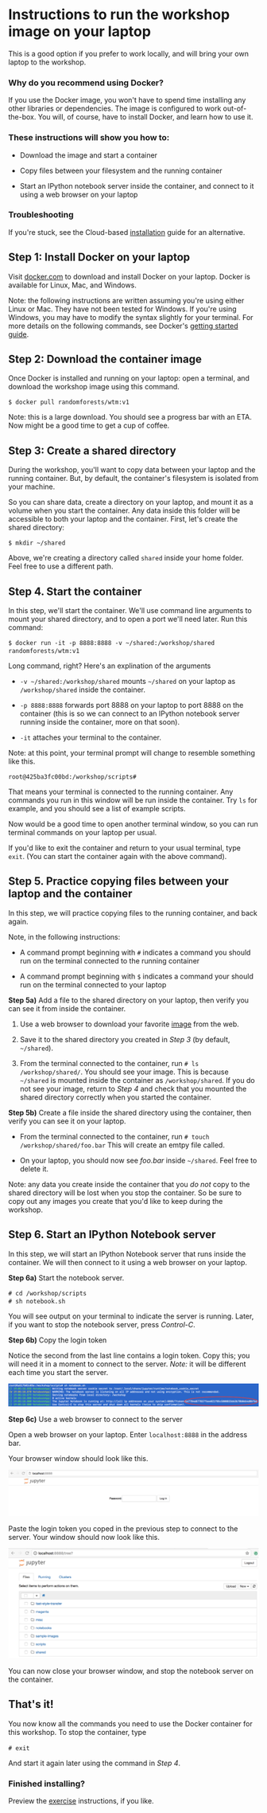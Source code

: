 # Instructions to run the workshop image on your laptop 
This is a good option if you prefer to work locally, and will bring your own laptop to the workshop.

### Why do you recommend using Docker?
If you use the Docker image, you won't have to spend time installing any other libraries or dependencies. The image is configured to work out-of-the-box. You will, of course, have to install Docker, and learn how to use it.

### These instructions will show you how to:

* Download the image and start a container

* Copy files between your filesystem and the running container

* Start an IPython notebook server inside the container, and connect to it using a web browser on your laptop

### Troubleshooting
If you're stuck, see the Cloud-based [installation](cloud-intall.md) guide for an alternative.

## Step 1: Install Docker on your laptop
Visit [docker.com](https://www.docker.com) to download and install Docker on your laptop. Docker is available for Linux, Mac, and Windows.

Note: the following instructions are written assuming you're using either Linux or Mac. They have not been tested for Windows. If you're using Windows, you may have to modify the syntax slightly for your terminal. For more details on the following commands, see Docker's [getting started guide](https://docs.docker.com/learn/).

## Step 2: Download the container image
Once Docker is installed and running on your laptop: open a terminal, and download the workshop image using this command.

```
$ docker pull randomforests/wtm:v1 
```

Note: this is a large download. You should see a progress bar with an ETA. Now might be a good time to get a cup of coffee. 

## Step 3: Create a shared directory

During the workshop, you'll want to copy data between your laptop and the running container. But, by default, the container's filesystem is isolated from your machine.

So you can share data, create a directory on your laptop, and mount it as a volume when you start the container. Any data inside this folder will be accessible to both your laptop and the container. First, let's create the shared directory:

```
$ mkdir ~/shared
```

Above, we're creating a directory called ```shared``` inside your home folder. Feel free to use a different path.


## Step 4. Start the container

In this step, we'll start the container. We'll use command line arguments to mount your shared directory, and to open a port we'll need later. Run this command:

```
$ docker run -it -p 8888:8888 -v ~/shared:/workshop/shared randomforests/wtm:v1
```

Long command, right? Here's an explination of the arguments

* ```-v ~/shared:/workshop/shared``` mounts ```~/shared``` on your laptop as ```/workshop/shared``` inside the container.

* ```-p 8888:8888``` forwards port 8888 on your laptop to port 8888 on the container (this is so we can connect to an IPython notebook server running inside the container, more on that soon).

* ```-it``` attaches your terminal to the container.

Note: at this point, your terminal prompt will change to resemble something like this.

```
root@425ba3fc00bd:/workshop/scripts#
```

That means your terminal is connected to the running container. Any commands you run in this window will be run inside the container. Try ```ls``` for example, and you should see a list of example scripts.

Now would be a good time to open another terminal window, so you can run terminal commands on your laptop per usual.

If you'd like to exit the container and return to your usual terminal, type ```exit```. (You can start the container again with the above command). 

## Step 5. Practice copying files between your laptop and the container
In this step, we will practice copying files to the running container, and back again.

Note, in the following instructions: 

* A command prompt beginning with ```#``` indicates a command you should run on the terminal connected to the running container

* A command prompt beginning with ```$``` indicates a command your should run on the terminal connected to your laptop

**Step 5a)** Add a file to the shared directory on your laptop, then verify you can see it from inside the container.

1. Use a web browser to download your favorite [image](https://upload.wikimedia.org/wikipedia/commons/a/af/Cara_de_quem_caiu_do_caminh%C3%A3o..._%28cropped%29.jpg) from the web.

2. Save it to the shared directory you created in *Step 3* (by default, ```~/shared```). 

3. From the terminal connected to the container, run ```# ls /workshop/shared/```. You should see your image. This is because ```~/shared``` is mounted inside the container as ```/workshop/shared```. If you do not see your image, return to *Step 4* and check that you mounted the shared directory correctly when you started the container.

**Step 5b)**  Create a file inside the shared directory using the container, then verify you can see it on your laptop.

* From the terminal connected to the container, run ```# touch /workshop/shared/foo.bar``` This will create an emtpy file called.

* On your laptop, you should now see *foo.bar* inside ```~/shared```. Feel free to delete it.

Note: any data you create inside the container that you *do not* copy to the shared directory will be lost when you stop the container. So be sure to copy out any images you create that you'd like to keep during the workshop.

## Step 6. Start an IPython Notebook server

In this step, we will start an IPython Notebook server that runs inside the container. We will then connect to it using a web browser on your laptop.

**Step 6a)** Start the notebook server.

```
# cd /workshop/scripts
# sh notebook.sh
```

You will see output on your terminal to indicate the server is running. Later, if you want to stop the notebook server, press *Control-C*. 

**Step 6b)** Copy the login token

Notice the second from the last line contains a login token. Copy this; you will need it in a moment to connect to the server. *Note:* it will be different each time you start the server.

![Token](../images/token.png?raw=true)

**Step 6c)** Use a web browser to connect to the server

Open a web browser on your laptop. Enter ```localhost:8888``` in the address bar.

Your browser window should look like this. 

![Login screen](../images/login.png?raw=true)

Paste the login token you coped in the previous step to connect to the server. Your window should now look like this.

![A picture of a directory in a web browser](../images/notebook.png?raw=true)

You can now close your browser window, and stop the notebook server on the container.

## That's it!
You now know all the commands you need to use the Docker container for this workshop. To stop the container, type

```# exit```

And start it again later using the command in *Step 4*. 

### Finished installing?
Preview the [exercise](markdown/exercises.md) instructions, if you like.